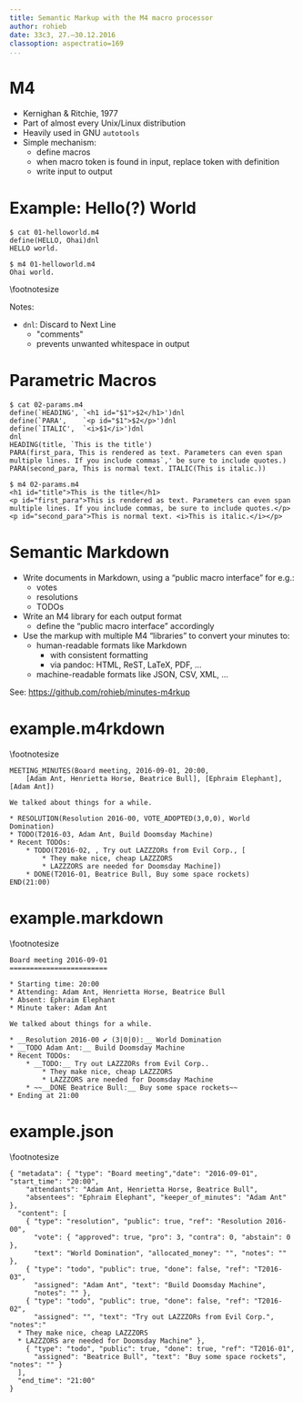 ```yaml
---
title: Semantic Markup with the M4 macro processor
author: rohieb
date: 33c3,	27.–30.12.2016
classoption: aspectratio=169
...
```


# M4
* Kernighan & Ritchie, 1977
* Part of almost every Unix/Linux distribution
* Heavily used in GNU `autotools`
* Simple mechanism:
    * define macros
    * when macro token is found in input, replace token with definition
    * write input to output

# Example: Hello(?) World
```
$ cat 01-helloworld.m4
define(HELLO, Ohai)dnl
HELLO world.

$ m4 01-helloworld.m4
Ohai world.
```

\footnotesize

Notes:

  * `dnl`: Discard to Next Line
    * "comments"
    * prevents unwanted whitespace in output

# Parametric Macros
```
$ cat 02-params.m4
define(`HEADING', `<h1 id="$1">$2</h1>')dnl
define(`PARA',    `<p id="$1">$2</p>')dnl
define(`ITALIC',  `<i>$1</i>')dnl
dnl
HEADING(title, `This is the title')
PARA(first_para, This is rendered as text. Parameters can even span
multiple lines. If you include commas`,' be sure to include quotes.)
PARA(second_para, This is normal text. ITALIC(This is italic.))
```
```
$ m4 02-params.m4 
<h1 id="title">This is the title</h1>
<p id="first_para">This is rendered as text. Parameters can even span
multiple lines. If you include commas, be sure to include quotes.</p>
<p id="second_para">This is normal text. <i>This is italic.</i></p>
```

# Semantic Markdown
* Write documents in Markdown, using a “public macro interface” for e.g.:
    - votes
    - resolutions
    - TODOs
* Write an M4 library for each output format
    - define the “public macro interface” accordingly
* Use the markup with multiple M4 “libraries” to convert your minutes to:
    - human-readable formats like Markdown
        * with consistent formatting
        * via pandoc: HTML, ReST, LaTeX, PDF, …
    - machine-readable formats like JSON, CSV, XML, …

See: <https://github.com/rohieb/minutes-m4rkup>

# example.m4rkdown
\footnotesize

```
MEETING_MINUTES(Board meeting, 2016-09-01, 20:00,
    [Adam Ant, Henrietta Horse, Beatrice Bull], [Ephraim Elephant], [Adam Ant])

We talked about things for a while.

* RESOLUTION(Resolution 2016-00, VOTE_ADOPTED(3,0,0), World Domination)
* TODO(T2016-03, Adam Ant, Build Doomsday Machine)
* Recent TODOs:
    * TODO(T2016-02, , Try out LAZZZORs from Evil Corp., [
        * They make nice, cheap LAZZZORS
        * LAZZZORS are needed for Doomsday Machine])
    * DONE(T2016-01, Beatrice Bull, Buy some space rockets)
END(21:00)
```

# example.markdown
\footnotesize

```
Board meeting 2016-09-01
========================

* Starting time: 20:00
* Attending: Adam Ant, Henrietta Horse, Beatrice Bull
* Absent: Ephraim Elephant
* Minute taker: Adam Ant

We talked about things for a while.

* __Resolution 2016-00 ✔ (3|0|0):__ World Domination
* __TODO Adam Ant:__ Build Doomsday Machine
* Recent TODOs:
    * __TODO:__ Try out LAZZZORs from Evil Corp.. 
        * They make nice, cheap LAZZZORS
        * LAZZZORS are needed for Doomsday Machine
    * ~~__DONE Beatrice Bull:__ Buy some space rockets~~
* Ending at 21:00
```

# example.json
\footnotesize

```
{ "metadata": { "type": "Board meeting","date": "2016-09-01", "start_time": "20:00",
    "attendants": "Adam Ant, Henrietta Horse, Beatrice Bull",
    "absentees": "Ephraim Elephant", "keeper_of_minutes": "Adam Ant" },
  "content": [ 
    { "type": "resolution", "public": true, "ref": "Resolution 2016-00",
      "vote": { "approved": true, "pro": 3, "contra": 0, "abstain": 0 },
      "text": "World Domination", "allocated_money": "", "notes": "" },
    { "type": "todo", "public": true, "done": false, "ref": "T2016-03",
      "assigned": "Adam Ant", "text": "Build Doomsday Machine",
      "notes": "" },
    { "type": "todo", "public": true, "done": false, "ref": "T2016-02",
      "assigned": "", "text": "Try out LAZZZORs from Evil Corp.", "notes":"
  * They make nice, cheap LAZZZORS
  * LAZZZORS are needed for Doomsday Machine" },
    { "type": "todo", "public": true, "done": true, "ref": "T2016-01",
      "assigned": "Beatrice Bull", "text": "Buy some space rockets", "notes": "" }
  ],
  "end_time": "21:00"
}
```
